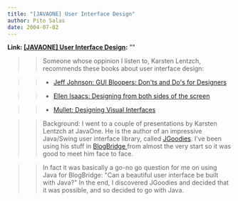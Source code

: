 ```yaml
---
title: "[JAVAONE] User Interface Design"
author: Pito Salas
date: 2004-07-02
---
```


**Link: [[JAVAONE] User Interface Design](None):** ""


>>

>> Someone whose oppinion I listen to, Karsten Lentzch, recommends these books
about user interface design:

>>

>>   * [Jeff Johnson: GUI Bloopers: Don'ts and Do's for
Designers](<http://www.amazon.com/exec/obidos/tg/detail/-/1558605827/qid=1088740910/sr=8-1/ref=sr_8_xs_ap_i1_xgl14/102-8578301-0353756?v=glance&s=books&n=507846>)

>>   * [Ellen Isaacs: Designing from both sides of the
screen](<http://www.amazon.com/exec/obidos/tg/detail/-/0672321513/qid=1088741013/sr=1-1/ref=sr_1_1/102-8578301-0353756?v=glance&s=books>)

>>   * [Mullet: Designing Visual
Interfaces](<http://www.amazon.com/exec/obidos/ASIN/0133033899/ref=pd_ecc_rvi_3/102-8578301-0353756>)

>>

>> Background: I went to a couple of presentations by Karsten Lentzch at
JavaOne. He is the author of an impressive Java/Swing user interface library,
called [JGoodies](<http://www.jgoodies.com/>). I've been using his stuff in
[BlogBridge ](<http://www.blogbridge.com>)from almost the very start so it was
good to meet him face to face.

>>

>> In fact it was basically a go-no go question for me on using Java for
BlogBridge: "Can a beautiful user interface be built with Java?" In the end, I
discovered JGoodies and decided that it was possible, and so decided to go
with Java.


